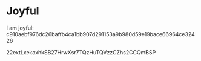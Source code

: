 # Joyful

I am joyful: c910aebf976dc26baffb4ca1bb907d291153a9b980d59e19bace66964ce32426


22extLxekaxhkSB27HrwXsr7TQzHuTQVzzCZhs2CCQmBSP